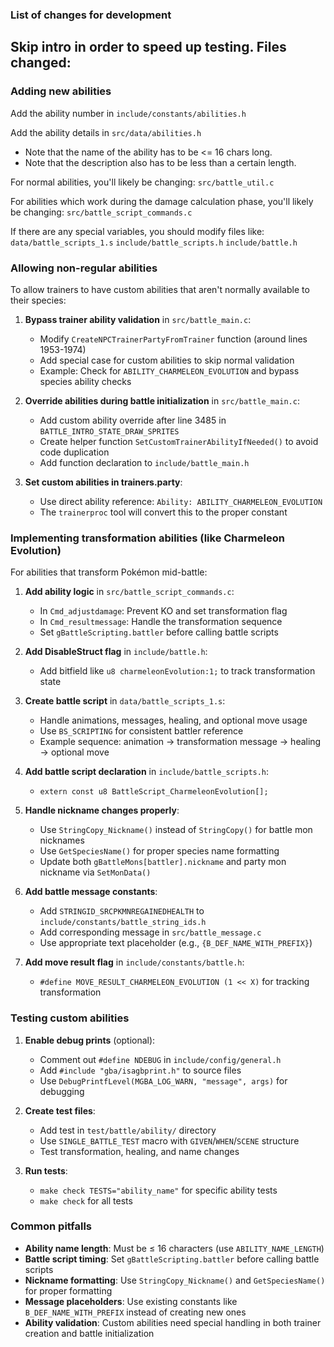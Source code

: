 ### List of changes for development

Skip intro in order to speed up testing. Files changed:
- 

### Adding new abilities

Add the ability number in `include/constants/abilities.h`

Add the ability details in `src/data/abilities.h`
- Note that the name of the ability has to be <= 16 chars long.
- Note that the description also has to be less than a certain length.

For normal abilities, you'll likely be changing:
`src/battle_util.c`

For abilities which work during the damage calculation phase, you'll likely be changing:
`src/battle_script_commands.c`

If there are any special variables, you should modify files like:
`data/battle_scripts_1.s`
`include/battle_scripts.h`
`include/battle.h`

### Allowing non-regular abilities

To allow trainers to have custom abilities that aren't normally available to their species:

1. **Bypass trainer ability validation** in `src/battle_main.c`:
   - Modify `CreateNPCTrainerPartyFromTrainer` function (around lines 1953-1974)
   - Add special case for custom abilities to skip normal validation
   - Example: Check for `ABILITY_CHARMELEON_EVOLUTION` and bypass species ability checks

2. **Override abilities during battle initialization** in `src/battle_main.c`:
   - Add custom ability override after line 3485 in `BATTLE_INTRO_STATE_DRAW_SPRITES`
   - Create helper function `SetCustomTrainerAbilityIfNeeded()` to avoid code duplication
   - Add function declaration to `include/battle_main.h`

3. **Set custom abilities in trainers.party**:
   - Use direct ability reference: `Ability: ABILITY_CHARMELEON_EVOLUTION`
   - The `trainerproc` tool will convert this to the proper constant

### Implementing transformation abilities (like Charmeleon Evolution)

For abilities that transform Pokémon mid-battle:

1. **Add ability logic** in `src/battle_script_commands.c`:
   - In `Cmd_adjustdamage`: Prevent KO and set transformation flag
   - In `Cmd_resultmessage`: Handle the transformation sequence
   - Set `gBattleScripting.battler` before calling battle scripts

2. **Add DisableStruct flag** in `include/battle.h`:
   - Add bitfield like `u8 charmeleonEvolution:1;` to track transformation state

3. **Create battle script** in `data/battle_scripts_1.s`:
   - Handle animations, messages, healing, and optional move usage
   - Use `BS_SCRIPTING` for consistent battler reference
   - Example sequence: animation → transformation message → healing → optional move

4. **Add battle script declaration** in `include/battle_scripts.h`:
   - `extern const u8 BattleScript_CharmeleonEvolution[];`

5. **Handle nickname changes properly**:
   - Use `StringCopy_Nickname()` instead of `StringCopy()` for battle mon nicknames
   - Use `GetSpeciesName()` for proper species name formatting
   - Update both `gBattleMons[battler].nickname` and party mon nickname via `SetMonData()`

6. **Add battle message constants**:
   - Add `STRINGID_SRCPKMNREGAINEDHEALTH` to `include/constants/battle_string_ids.h`
   - Add corresponding message in `src/battle_message.c`
   - Use appropriate text placeholder (e.g., `{B_DEF_NAME_WITH_PREFIX}`)

7. **Add move result flag** in `include/constants/battle.h`:
   - `#define MOVE_RESULT_CHARMELEON_EVOLUTION (1 << X)` for tracking transformation

### Testing custom abilities

1. **Enable debug prints** (optional):
   - Comment out `#define NDEBUG` in `include/config/general.h`
   - Add `#include "gba/isagbprint.h"` to source files
   - Use `DebugPrintfLevel(MGBA_LOG_WARN, "message", args)` for debugging

2. **Create test files**:
   - Add test in `test/battle/ability/` directory
   - Use `SINGLE_BATTLE_TEST` macro with `GIVEN`/`WHEN`/`SCENE` structure
   - Test transformation, healing, and name changes

3. **Run tests**:
   - `make check TESTS="ability_name"` for specific ability tests
   - `make check` for all tests

### Common pitfalls

- **Ability name length**: Must be ≤ 16 characters (use `ABILITY_NAME_LENGTH`)
- **Battle script timing**: Set `gBattleScripting.battler` before calling battle scripts
- **Nickname formatting**: Use `StringCopy_Nickname()` and `GetSpeciesName()` for proper formatting
- **Message placeholders**: Use existing constants like `B_DEF_NAME_WITH_PREFIX` instead of creating new ones
- **Ability validation**: Custom abilities need special handling in both trainer creation and battle initialization
